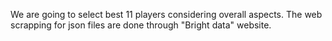 We are going to select best 11 players considering overall aspects.
The web scrapping for json files are done through "Bright data" website.
